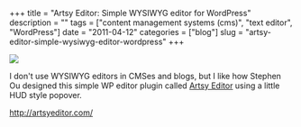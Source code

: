 +++
title = "Artsy Editor: Simple WYSIWYG editor for WordPress"
description = ""
tags = ["content management systems (cms)", "text editor", "WordPress"]
date = "2011-04-12"
categories = ["blog"]
slug = "artsy-editor-simple-wysiwyg-editor-wordpress"
+++



  <div class="notebook-screenshot"><a href="http://artsyeditor.com/"><img src="/media/bluga/wt4da48912e8bff_large.jpg"/></a></div><p>I don't use WYSIWYG editors in CMSes and blogs, but I like how Stephen Ou designed this simple WP editor plugin called <a href="http://artsyeditor.com/">Artsy Editor</a> using a little HUD style popover.</p>

    
  <a href="http://artsyeditor.com/">http://artsyeditor.com/</a>
